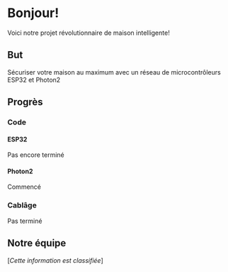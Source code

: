 # Bonjour!
Voici notre projet révolutionnaire de maison intelligente!
## But
Sécuriser votre maison au maximum avec un réseau de microcontrôleurs ESP32 et Photon2
## Progrès
### Code
#### ESP32
Pas encore terminé
#### Photon2
Commencé
### Cablâge
Pas terminé
## Notre équipe
[_Cette information est classifiée_]
